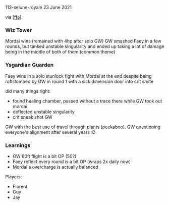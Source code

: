 113-selune-royale
23 June 2021

via [[ffa]].

### Wiz Tower
Mordai wins (remained with 4hp after solo GW)
GW smashed Faey in a few rounds, but tanked unstable singularity and ended up taking a lot of damage being in the middle of both of them (common theme)

### Ysgardian Guarden
Faey wins in a solo stunlock fight with Mordai at the end
despite being roflstomped by GW in round 1 with a sick dimension door into crit smite

did many things right:
- found healing chamber, passed without a trace there while GW took out mordai
- deflected unstable singularity
- crit sneak shot GW

GW with the best use of travel through plants (peekaboo).
GW questioning everyone's alignment after several years :D

### Learnings
- GW 60ft flight is a bit OP (50?)
- Faey reflect every round is a bit OP (wraps 2x daily now)
- Mordai's overcharge is actually balanced

Players:
- Florent
- Guy
- Jay

[//begin]: # "Autogenerated link references for markdown compatibility"
[ffa]: ../spinoffs/ffa "FFA one-shot"
[//end]: # "Autogenerated link references"
